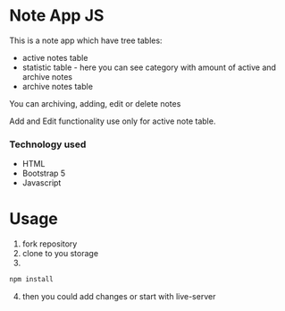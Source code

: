 # Note App JS

This is a note app which have tree tables:
* active notes table
* statistic table - here you can see category with amount of active and archive notes
* archive notes table

You can archiving, adding, edit or delete notes

Add and Edit functionality use only for active note table.

### Technology used
* HTML
* Bootstrap 5
* Javascript

# Usage
1. fork repository
2. clone to you storage
3.
 ```bash
npm install
```
4. then you could add changes or start with live-server
